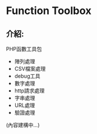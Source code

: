 # Function Toolbox

## 介紹:
PHP函數工具包

- 陣列處理
- CSV檔案處理
- debug工具
- 數字處理
- http請求處理
- 字串處理
- URL處理
- 驗證處理

(內容建構中...)

